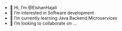 - 👋 Hi, I’m @ElshanHajali
- 👀 I’m interested in Software development
- 🌱 I’m currently learning Java Backend Microservices
- 💞️ I’m looking to collaborate on ...

<!---
ElshanHajali/ElshanHajali is a ✨ special ✨ repository because its `README.md` (this file) appears on your GitHub profile.
You can click the Preview link to take a look at your changes.
--->
